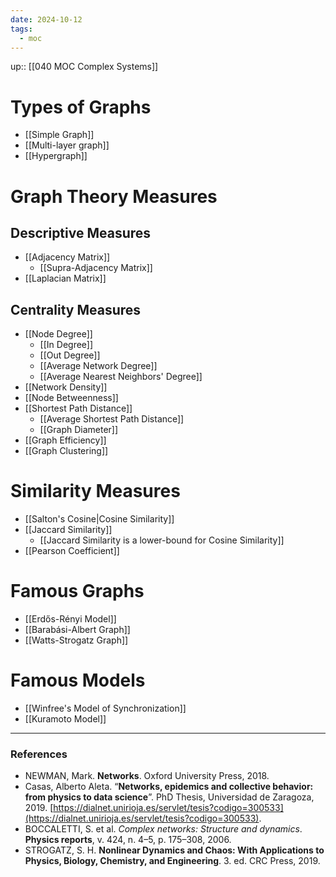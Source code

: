 ```yaml
---
date: 2024-10-12
tags:
  - moc
---
```


up:: [[040 MOC Complex Systems]]

# Types of Graphs
- [[Simple Graph]]
- [[Multi-layer graph]]
- [[Hypergraph]]
# Graph Theory Measures
## Descriptive Measures
- [[Adjacency Matrix]]
	- [[Supra-Adjacency Matrix]]
- [[Laplacian Matrix]]

## Centrality Measures
- [[Node Degree]]
	- [[In Degree]]
	- [[Out Degree]]
	- [[Average Network Degree]]
	- [[Average Nearest Neighbors' Degree]]
- [[Network Density]]
- [[Node Betweenness]]
- [[Shortest Path Distance]]
	- [[Average Shortest Path Distance]]
	- [[Graph Diameter]]
- [[Graph Efficiency]]
- [[Graph Clustering]]

# Similarity Measures
- [[Salton's Cosine|Cosine Similarity]]
- [[Jaccard Similarity]]
	- [[Jaccard Similarity is a lower-bound for Cosine Similarity]]
- [[Pearson Coefficient]]

# Famous Graphs
- [[Erdős-Rényi Model]]
- [[Barabási-Albert Graph]]
- [[Watts-Strogatz Graph]]

# Famous Models
- [[Winfree's Model of Synchronization]]
- [[Kuramoto Model]]

---
### References
- NEWMAN, Mark. **Networks**. Oxford University Press, 2018.
- Casas, Alberto Aleta. “**Networks, epidemics and collective behavior: from physics to data science**”. PhD Thesis, Universidad de Zaragoza, 2019. [https://dialnet.unirioja.es/servlet/tesis?codigo=300533](https://dialnet.unirioja.es/servlet/tesis?codigo=300533).
- BOCCALETTI, S. et al. *Complex networks: Structure and dynamics*. **Physics reports**, v. 424, n. 4–5, p. 175–308, 2006.
- STROGATZ, S. H. **Nonlinear Dynamics and Chaos: With Applications to Physics, Biology, Chemistry, and Engineering**. 3. ed. CRC Press, 2019.
